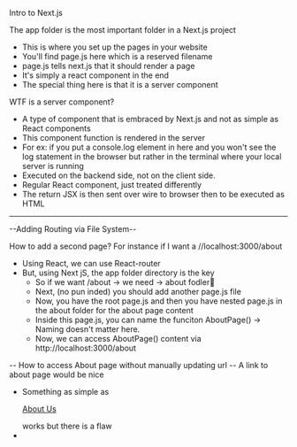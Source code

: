 Intro to Next.js

The app folder is the most important folder in a Next.js project

- This is where you set up the pages in your website
- You'll find page.js here which is a reserved filename
- page.js tells next.js that it should render a page
- It's simply a react component in the end
- The special thing here is that it is a server component

WTF is a server component?

- A type of component that is embraced by Next.js and not as simple as React components
- This component function is rendered in the server
- For ex: if you put a console.log element in here and you won't see the log statement in the browser but rather in the
  terminal where your local server is running
- Executed on the backend side, not on the client side.
- Regular React component, just treated differently
- The return JSX is then sent over wire to browser then to be executed as HTML

---

--Adding Routing via File System--

How to add a second page?
For instance if I want a //localhost:3000/about

- Using React, we can use React-router
- But, using Next jS, the app folder directory is the key
  - So if we want /about -> we need -> about fodler📁
  - Next, (no pun inded) you should add another page.js file
  - Now, you have the root page.js and then you have nested page.js in the about folder for the about page content
  - Inside this page.js, you can name the funciton AboutPage() -> Naming doesn't matter here.
  - Now, we can access AboutPage() content via http://localhost:3000/about

-- How to access About page without manually updating url --
A link to about page would be nice

- Something as simple as <p>
  <a href="/about">About Us</a>
  </p> works but there is a flaw
-
